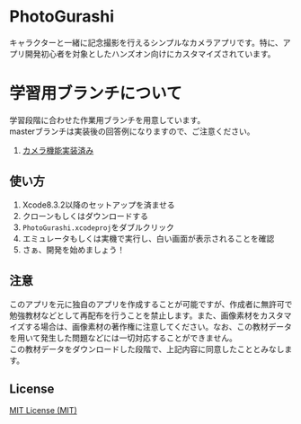 # PhotoGurashi
キャラクターと一緒に記念撮影を行えるシンプルなカメラアプリです。特に、アプリ開発初心者を対象としたハンズオン向けにカスタマイズされています。

# 学習用ブランチについて
学習段階に合わせた作業用ブランチを用意しています。  
masterブランチは実装後の回答例になりますので、ご注意ください。  
1. [カメラ機能実装済み](https://github.com/AkkeyLab/PhotoGurashi/tree/sample01)

## 使い方
1. Xcode8.3.2以降のセットアップを済ませる
2. クローンもしくはダウンロードする
3. `PhotoGurashi.xcodeproj`をダブルクリック
4. エミュレータもしくは実機で実行し、白い画面が表示されることを確認
5. さぁ、開発を始めましょう！

## 注意
このアプリを元に独自のアプリを作成することが可能ですが、作成者に無許可で勉強教材などとして再配布を行うことを禁止します。また、画像素材をカスタマイズする場合は、画像素材の著作権に注意してください。なお、この教材データを用いて発生した問題などには一切対応することができません。  
この教材データをダウンロードした段階で、上記内容に同意したこととみなします。

## License
[MIT License (MIT)](LICENSE)
